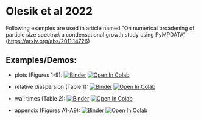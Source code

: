 # Olesik et al 2022
Following examples are used in article named "On numerical broadening of particle size spectra:\\
a condensational growth study using PyMPDATA" (https://arxiv.org/abs/2011.14726)
 
## Examples/Demos:
- plots (Figures 1-9):
  [![Binder](https://mybinder.org/badge_logo.svg)](https://mybinder.org/v2/gh/open-atmos/PyMPDATA-examples.git/master?filepath=PyMPDATA_examples%2FOlesik_et_al_2022/demo_make_plots.ipynb)
  [![Open In Colab](https://colab.research.google.com/assets/colab-badge.svg)](https://colab.research.google.com/github/open-atmos/PyMPDATA-examples/blob/master/PyMPDATA_examples/Olesik_et_al_2022/demo_make_plots.ipynb) 
  
- relative diaspersion (Table 1):
  [![Binder](https://mybinder.org/badge_logo.svg)](https://mybinder.org/v2/gh/open-atmos/PyMPDATA-examples.git/master?filepath=PyMPDATA_examples%2FOlesik_et_al_2022/demo_make_dispersion_ratio.ipynb)
  [![Open In Colab](https://colab.research.google.com/assets/colab-badge.svg)](https://colab.research.google.com/github/open-atmos/PyMPDATA-examples/blob/master/PyMPDATA_examples/Olesik_et_al_2022/demo_make_dispersion_ratio.ipynb)   
 
- wall times (Table 2):
  [![Binder](https://mybinder.org/badge_logo.svg)](https://mybinder.org/v2/gh/open-atmos/PyMPDATA-examples.git/master?filepath=PyMPDATA_examples%2FOlesik_et_al_2022/demo_wall_times.ipynb)
  [![Open In Colab](https://colab.research.google.com/assets/colab-badge.svg)](https://colab.research.google.com/github/open-atmos/PyMPDATA-examples/blob/master/PyMPDATA_examples/Olesik_et_al_2022/demo_wall_times.ipynb) 
  
- appendix (Figures A1-A9):
  [![Binder](https://mybinder.org/badge_logo.svg)](https://mybinder.org/v2/gh/open-atmos/PyMPDATA-examples.git/master?filepath=PyMPDATA_examples%2FOlesik_et_al_2022/demo_make_convergences.ipynb)
  [![Open In Colab](https://colab.research.google.com/assets/colab-badge.svg)](https://colab.research.google.com/github/open-atmos/PyMPDATA-examples/blob/master/PyMPDATA_examples/Olesik_et_al_2022/demo_make_convergences.ipynb) 
